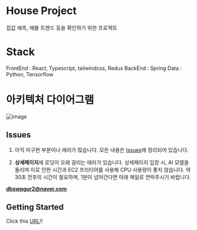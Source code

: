 # House Project

집값 예측, 매물 트렌드 등을 확인하기 위한 프로젝트

# Stack

FrontEnd : React, Typescript, tailwindcss, Redux
BackEnd : Spring
Data : Python, Tensorflow

# 아키텍처 다이어그램
![image](https://github.com/mirikwon427/House-Project/tree/master/images/image1)

## Issues

1. 아직 미구현 부분이나 에러가 많습니다. 모든 내용은 [Issues](https://github.com/housestudy/project/issues)에 정리되어 있습니다.

2. **상세페이지**에 로딩이 오래 걸리는 에러가 있습니다. 상세페이지 입장 시, AI 모델을 돌리며 이로 인한 시간과 EC2 프리티어를 사용해 CPU 사용량이 좋지 않습니다. 약 30초 전후의 시간이 필요하며, 1분이 넘어간다면 아래 메일로 연락주시기 바랍니다.

**dbswpgur2@naver.com**

## Getting Started

Click this [URL](https://project-blue-eight-91.vercel.app/)!!
